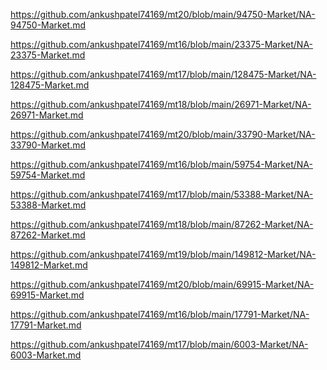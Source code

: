 <p><a href="https://github.com/ankushpatel74169/mt20/blob/main/94750-Market/NA-94750-Market.md">https://github.com/ankushpatel74169/mt20/blob/main/94750-Market/NA-94750-Market.md</a></p><p><a href="https://github.com/ankushpatel74169/mt16/blob/main/23375-Market/NA-23375-Market.md">https://github.com/ankushpatel74169/mt16/blob/main/23375-Market/NA-23375-Market.md</a></p><p><a href="https://github.com/ankushpatel74169/mt17/blob/main/128475-Market/NA-128475-Market.md">https://github.com/ankushpatel74169/mt17/blob/main/128475-Market/NA-128475-Market.md</a></p><p><a href="https://github.com/ankushpatel74169/mt18/blob/main/26971-Market/NA-26971-Market.md">https://github.com/ankushpatel74169/mt18/blob/main/26971-Market/NA-26971-Market.md</a></p><p><a href="https://github.com/ankushpatel74169/mt20/blob/main/33790-Market/NA-33790-Market.md">https://github.com/ankushpatel74169/mt20/blob/main/33790-Market/NA-33790-Market.md</a></p><p><a href="https://github.com/ankushpatel74169/mt16/blob/main/59754-Market/NA-59754-Market.md">https://github.com/ankushpatel74169/mt16/blob/main/59754-Market/NA-59754-Market.md</a></p><p><a href="https://github.com/ankushpatel74169/mt17/blob/main/53388-Market/NA-53388-Market.md">https://github.com/ankushpatel74169/mt17/blob/main/53388-Market/NA-53388-Market.md</a></p><p><a href="https://github.com/ankushpatel74169/mt18/blob/main/87262-Market/NA-87262-Market.md">https://github.com/ankushpatel74169/mt18/blob/main/87262-Market/NA-87262-Market.md</a></p><p><a href="https://github.com/ankushpatel74169/mt19/blob/main/149812-Market/NA-149812-Market.md">https://github.com/ankushpatel74169/mt19/blob/main/149812-Market/NA-149812-Market.md</a></p><p><a href="https://github.com/ankushpatel74169/mt20/blob/main/69915-Market/NA-69915-Market.md">https://github.com/ankushpatel74169/mt20/blob/main/69915-Market/NA-69915-Market.md</a></p><p><a href="https://github.com/ankushpatel74169/mt16/blob/main/17791-Market/NA-17791-Market.md">https://github.com/ankushpatel74169/mt16/blob/main/17791-Market/NA-17791-Market.md</a></p><p><a href="https://github.com/ankushpatel74169/mt17/blob/main/6003-Market/NA-6003-Market.md">https://github.com/ankushpatel74169/mt17/blob/main/6003-Market/NA-6003-Market.md</a></p>
